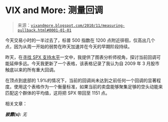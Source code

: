 <!--yml

category: 未分类

date: 2024-05-18 16:58:57

-->

# VIX and More: 测量回调

> 来源：[`vixandmore.blogspot.com/2010/11/measuring-pullback.html#0001-01-01`](http://vixandmore.blogspot.com/2010/11/measuring-pullback.html#0001-01-01)

今天交易小时的一半过去了，标普 500 指数在 1200 点附近徘徊，仅高出几个点，因为从周一开始的弱势在昨天加速并在今天的早期阶段持续。

昨天，在[寻找 SPX 支持水平](http://vixandmore.blogspot.com/2010/11/looking-for-spx-support-levels.htmlhttp:/vixandmore.blogspot.com/2010/11/looking-for-spx-support-levels.html)一文中，我提供了图表分析师视角，探讨当前回调可能延伸多远。今天我更新了一个表格，该表格记录了我认为自 2009 年 3 月股市触底以来的所有重大回调。

在顶点到底部的 1.9%的情况下，当前的回调尚未达到之前任何一个回调的显著程度。使用这个表格作为一个衡量标准，如果当前的卖盘能够聚集足够的空头动能来匹配这个群体的平均值，这将把 SPX 带回至 1151 点。

相关文章：

***披露(s):*** *无*
